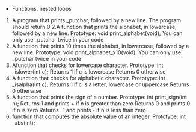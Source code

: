  - Functions, nested loops
1. A program that prints _putchar, followed by a new line.
The program should return 0
2.A function that prints the alphabet, in lowercase, followed by a new line.
Prototype: void print_alphabet(void);
You can only use _putchar twice in your code
3. A  function that prints 10 times the alphabet, in lowercase, followed by a new line.
Prototype: void print_alphabet_x10(void);
You can only use _putchar twice in your code
4. Afunction that checks for lowercase character.
Prototype: int _islower(int c);
Returns 1 if c is lowercase
Returns 0 otherwise
5. A function that checks for alphabetic character.
Prototype: int _isalpha(int c);
Returns 1 if c is a letter, lowercase or uppercase
Returns 0 otherwise
6. A function that prints the sign of a number.
Prototype: int print_sign(int n);
Returns 1 and prints + if n is greater than zero
Returns 0 and prints 0 if n is zero
Returns -1 and prints - if n is less than zero
7. function that computes the absolute value of an integer.
Prototype: int _abs(int);

